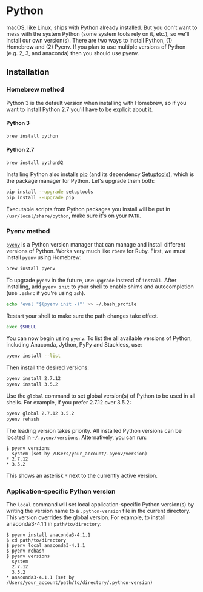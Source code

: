 # Python

macOS, like Linux, ships with [Python](https://python.org/) already installed. But you don't want to mess with the system Python \(some system tools rely on it, etc.\), so we'll install our own version\(s\). There are two ways to install Python, \(1\) Homebrew and \(2\) Pyenv. If you plan to use multiple versions of Python \(e.g. 2, 3, and anaconda\) then you should use pyenv.

## Installation

### Homebrew method

Python 3 is the default version when installing with Homebrew, so if you want to install Python 2.7 you'll have to be explicit about it.

#### Python 3

```bash
brew install python
```

#### Python 2.7

```bash
brew install python@2
```

Installing Python also installs [pip](https://pypi.org/project/setuptools/) \(and its dependency [Setuptools](https://pypi.python.org/pypi/setuptools)\), which is the package manager for Python. Let's upgrade them both:

```bash
pip install --upgrade setuptools
pip install --upgrade pip
```

Executable scripts from Python packages you install will be put in `/usr/local/share/python`, make sure it's on your `PATH`.

### Pyenv method

[`pyenv`](https://github.com/yyuu/pyenv) is a Python version manager that can manage and install different versions of Python. Works very much like `rbenv` for Ruby. First, we must install `pyenv` using Homebrew:

```bash
brew install pyenv
```

To upgrade `pyenv` in the future, use `upgrade` instead of `install`. After installing, add `pyenv init` to your shell to enable shims and autocompletion \(use `.zshrc` if you're using `zsh`\).

```bash
echo 'eval "$(pyenv init -)"' >> ~/.bash_profile
```

Restart your shell to make sure the path changes take effect.

```bash
exec $SHELL
```

You can now begin using `pyenv`. To list the all available versions of Python, including Anaconda, Jython, PyPy and Stackless, use:

```bash
pyenv install --list
```

Then install the desired versions:

```bash
pyenv install 2.7.12
pyenv install 3.5.2
```

Use the `global` command to set global version\(s\) of Python to be used in all shells. For example, if you prefer 2.7.12 over 3.5.2:

```bash
pyenv global 2.7.12 3.5.2
pyenv rehash
```

The leading version takes priority. All installed Python versions can be located in `~/.pyenv/versions`. Alternatively, you can run:

```text
$ pyenv versions
  system (set by /Users/your_account/.pyenv/version)
* 2.7.12
* 3.5.2
```

This shows an asterisk `*` next to the currently active version.

### Application-specific Python version

The `local` command will set local application-specific Python version\(s\) by writing the version name to a `.python-version` file in the current directory. This version overrides the global version. For example, to install anaconda3-4.1.1 in `path/to/directory`:

```text
$ pyenv install anaconda3-4.1.1
$ cd path/to/directory
$ pyenv local anaconda3-4.1.1
$ pyenv rehash
$ pyenv versions
  system
  2.7.12
  3.5.2
* anaconda3-4.1.1 (set by /Users/your_account/path/to/directory/.python-version)
```

